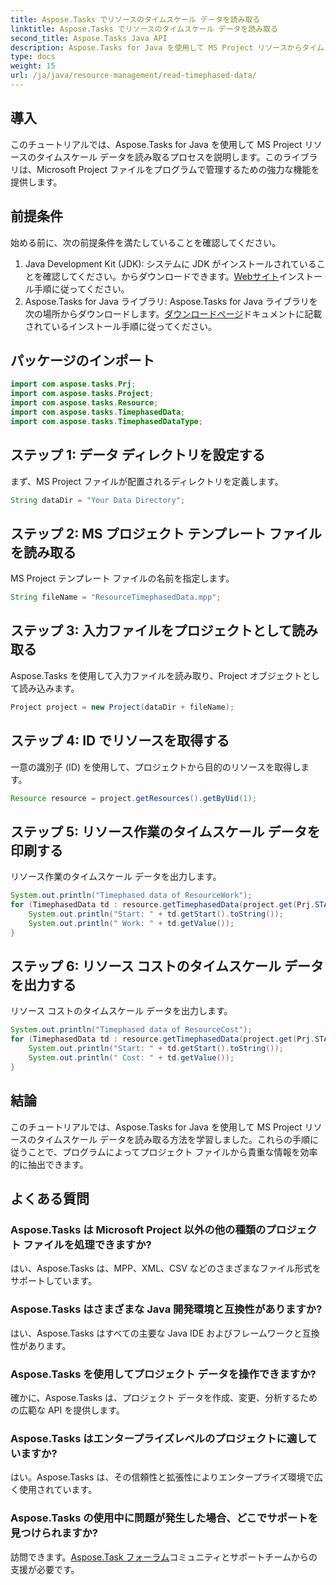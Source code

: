 ```yaml
---
title: Aspose.Tasks でリソースのタイムスケール データを読み取る
linktitle: Aspose.Tasks でリソースのタイムスケール データを読み取る
second_title: Aspose.Tasks Java API
description: Aspose.Tasks for Java を使用して MS Project リソースからタイムスケール データを抽出する方法を学びます。ステップバイステップのチュートリアル。
type: docs
weight: 15
url: /ja/java/resource-management/read-timephased-data/
---
```

## 導入
このチュートリアルでは、Aspose.Tasks for Java を使用して MS Project リソースのタイムスケール データを読み取るプロセスを説明します。このライブラリは、Microsoft Project ファイルをプログラムで管理するための強力な機能を提供します。
## 前提条件
始める前に、次の前提条件を満たしていることを確認してください。
1.  Java Development Kit (JDK): システムに JDK がインストールされていることを確認してください。からダウンロードできます。[Webサイト](https://www.oracle.com/java/technologies/javase-jdk11-downloads.html)インストール手順に従ってください。
2.  Aspose.Tasks for Java ライブラリ: Aspose.Tasks for Java ライブラリを次の場所からダウンロードします。[ダウンロードページ](https://releases.aspose.com/tasks/java/)ドキュメントに記載されているインストール手順に従ってください。

## パッケージのインポート
```java
import com.aspose.tasks.Prj;
import com.aspose.tasks.Project;
import com.aspose.tasks.Resource;
import com.aspose.tasks.TimephasedData;
import com.aspose.tasks.TimephasedDataType;
```
## ステップ 1: データ ディレクトリを設定する
まず、MS Project ファイルが配置されるディレクトリを定義します。
```java
String dataDir = "Your Data Directory";
```
## ステップ 2: MS プロジェクト テンプレート ファイルを読み取る
MS Project テンプレート ファイルの名前を指定します。
```java
String fileName = "ResourceTimephasedData.mpp";
```
## ステップ 3: 入力ファイルをプロジェクトとして読み取る
Aspose.Tasks を使用して入力ファイルを読み取り、Project オブジェクトとして読み込みます。
```java
Project project = new Project(dataDir + fileName);
```
## ステップ 4: ID でリソースを取得する
一意の識別子 (ID) を使用して、プロジェクトから目的のリソースを取得します。
```java
Resource resource = project.getResources().getByUid(1);
```
## ステップ 5: リソース作業のタイムスケール データを印刷する
リソース作業のタイムスケール データを出力します。
```java
System.out.println("Timephased data of ResourceWork");
for (TimephasedData td : resource.getTimephasedData(project.get(Prj.START_DATE), project.get(Prj.FINISH_DATE))) {
    System.out.println("Start: " + td.getStart().toString());
    System.out.println(" Work: " + td.getValue());
}
```
## ステップ 6: リソース コストのタイムスケール データを出力する
リソース コストのタイムスケール データを出力します。
```java
System.out.println("Timephased data of ResourceCost");
for (TimephasedData td : resource.getTimephasedData(project.get(Prj.START_DATE), project.get(Prj.FINISH_DATE), TimephasedDataType.ResourceCost)) {
    System.out.println("Start: " + td.getStart().toString());
    System.out.println(" Cost: " + td.getValue());
}
```

## 結論
このチュートリアルでは、Aspose.Tasks for Java を使用して MS Project リソースのタイムスケール データを読み取る方法を学習しました。これらの手順に従うことで、プログラムによってプロジェクト ファイルから貴重な情報を効率的に抽出できます。
## よくある質問
### Aspose.Tasks は Microsoft Project 以外の他の種類のプロジェクト ファイルを処理できますか?
はい、Aspose.Tasks は、MPP、XML、CSV などのさまざまなファイル形式をサポートしています。
### Aspose.Tasks はさまざまな Java 開発環境と互換性がありますか?
はい、Aspose.Tasks はすべての主要な Java IDE およびフレームワークと互換性があります。
### Aspose.Tasks を使用してプロジェクト データを操作できますか?
確かに、Aspose.Tasks は、プロジェクト データを作成、変更、分析するための広範な API を提供します。
### Aspose.Tasks はエンタープライズレベルのプロジェクトに適していますか?
はい。Aspose.Tasks は、その信頼性と拡張性によりエンタープライズ環境で広く使用されています。
### Aspose.Tasks の使用中に問題が発生した場合、どこでサポートを見つけられますか?
訪問できます。[Aspose.Task フォーラム](https://forum.aspose.com/c/tasks/15)コミュニティとサポートチームからの支援が必要です。